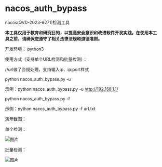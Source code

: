 # nacos_auth_bypass
nacos(QVD-2023-6271)检测工具

**本工具仅用于教育和研究目的，以提高安全意识和改进软件开发实践。在使用本工具之前，请确保您遵守了相关法律法规和道德准则。**

开发环境：
python3

使用方式（支持单个URL检测和批量检测）：

//url做了合规处理，支持输入ip、ip:port样式

python nacos_auth_bypass.py -u

示例：python nacos_auth_bypass.py -u http://192.168.1.1/

python nacos_auth_bypass.py -f

示例：python nacos_auth_bypass.py -f url.txt

演示截图：

单个检测：

![图片](https://user-images.githubusercontent.com/50813688/225836092-b0aba5cf-5406-418c-afb8-4131dfea5b05.png)

批量检测：

![图片](https://user-images.githubusercontent.com/50813688/225835968-04ba88f8-2ae1-447a-a432-295fc65072df.png)
